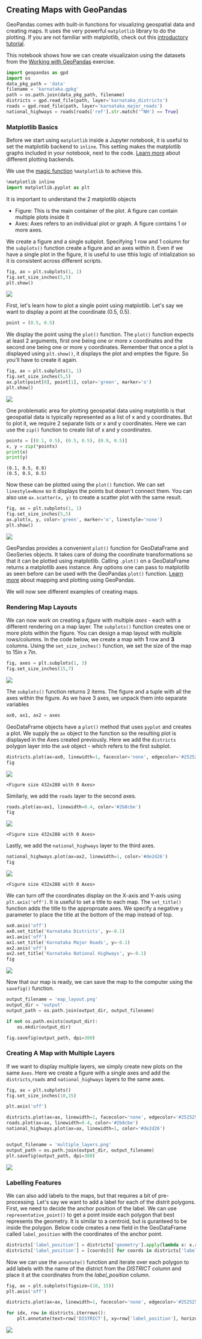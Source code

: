 ## Creating Maps with GeoPandas

GeoPandas comes with built-in functions for visualizing geospatial data and creating maps. It uses the very powerful `matplotlib` library to do the plotting. If you are not familiar with matplotlib, check out this [introductory tutorial](https://www.data-blogger.com/2017/11/15/python-matplotlib-pyplot-a-perfect-combination/).

This notebook shows how we can create visualizaion using the datasets from the [Working with GeoPandas](#working-with-geopandas) exercise.


```python
import geopandas as gpd
import os
data_pkg_path = 'data'
filename = 'karnataka.gpkg'
path = os.path.join(data_pkg_path, filename)
districts = gpd.read_file(path, layer='karnataka_districts')
roads = gpd.read_file(path, layer='karnataka_major_roads')
national_highways = roads[roads['ref'].str.match('^NH') == True]
```

### Matplotlib Basics

Before we start using `matplotlib` inside a Jupyter notebook, it is useful to set the matplotlib backend to `inline`. This setting makes the matplotlib graphs included in your notebook, next to the code. [Learn more](https://ipython.readthedocs.io/en/stable/interactive/plotting.html) about different plotting backends.

We use the [magic function](https://ipython.readthedocs.io/en/stable/interactive/tutorial.html#magics-explained) `%matplotlib` to achieve this.


```python
%matplotlib inline
import matplotlib.pyplot as plt
```

It is important to understand the 2 matplotlib objects

* Figure: This is the main container of the plot. A figure can contain multiple plots inside it
* Axes:  Axes refers to an individual plot or graph. A figure contains 1 or more axes.

We create a figure and a single subplot. Specifying 1 row and 1 column for the `subplots()` function create a figure and an axes within it. Even if we have a single plot in the figure, it is useful to use tthis logic of intialization so it is consistent across different scripts.



```python
fig, ax = plt.subplots(1, 1)
fig.set_size_inches(5,5)
plt.show()
```


    
![](python-foundation-output/supplement1_plotting_files/supplement1_plotting_9_0.png)
    


First, let's learn how to plot a single point using matplotlib. Let's say we want to display a point at the coordinate (0.5, 0.5). 



```python
point = (0.5, 0.5)
```

We display the point using the `plot()` function. The `plot()` function expects at least 2 arguments, first one being one or more x coordinates and the second one being one or more y coordinates. Remember that once a plot is displayed using `plt.show()`, it displays the plot and empties the figure. So you'll have to create it again.


```python
fig, ax = plt.subplots(1, 1)
fig.set_size_inches(5,5)
ax.plot(point[0], point[1], color='green', marker='o')
plt.show()
```


    
![](python-foundation-output/supplement1_plotting_files/supplement1_plotting_13_0.png)
    


One problematic area for plotting geospatial data using matplotlib is that geospatial data is typically represented as a list of x and y coordinates. But to plot it, we require 2 separate lists or x and y coordinates. Here we can use the `zip()` function to create list of x and y coordinates.


```python
points = [(0.1, 0.5), (0.5, 0.5), (0.9, 0.5)]
x, y = zip(*points)
print(x)
print(y)
```

    (0.1, 0.5, 0.9)
    (0.5, 0.5, 0.5)


Now these can be plotted using the `plot()` function. We can set `linestyle=None` so it displays the points but doesn't connect them. You can also use `ax.scatter(x, y)` to create a scatter plot with the same result.


```python
fig, ax = plt.subplots(1, 1)
fig.set_size_inches(5,5)
ax.plot(x, y, color='green', marker='o', linestyle='none')
plt.show()
```


    
![](python-foundation-output/supplement1_plotting_files/supplement1_plotting_17_0.png)
    


GeoPandas provides a convenient `plot()` function for GeoDataFrame and GeoSeries objects. It takes care of doing the coordinate transformations so that it can be plotted using matplotlib. Calling `.plot()` on a GeoDataFrame returns a matplotlib axes instance. Any options one can pass to matplotlib as seen before can be used with the GeoPandas `plot()` function. [Learn more](https://geopandas.org/en/stable/docs/user_guide/mapping.html#mapping-and-plotting-tools) about mapping and plotting using GeoPandas.


We will now see different examples of creating maps.

### Rendering Map Layouts

We can now work on creating a *figure* with multiple *axes* - each with a different rendering on a map layer. The `subplots()` function creates one or more plots within the figure. You can design a map layout with multiple rows/columns. In the code below, we create a map with **1** row and **3** columns. Using the `set_size_inches()` function, we set the size of the map to 15in x 7in.


```python
fig, axes = plt.subplots(1, 3)
fig.set_size_inches(15,7)
```


    
![](python-foundation-output/supplement1_plotting_files/supplement1_plotting_21_0.png)
    


The `subplots()` function returns 2 items. The figure and a tuple with all the axes within the figure. As we have 3 axes, we unpack them into separate variables


```python
ax0, ax1, ax2 = axes
```

GeoDataFrame objects have a `plot()` method that uses `pyplot` and creates a plot. We supply the `ax` object to the function so the resulting plot is displayed in the Axes created previously. Here we add the `districts` polygon layer into the `ax0` object - which refers to the first subplot.


```python
districts.plot(ax=ax0, linewidth=1, facecolor='none', edgecolor='#252525')
fig
```




    
![](python-foundation-output/supplement1_plotting_files/supplement1_plotting_25_0.png)
    




    <Figure size 432x288 with 0 Axes>


Similarly, we add the `roads` layer to the second axes.


```python
roads.plot(ax=ax1, linewidth=0.4, color='#2b8cbe')
fig
```




    
![](python-foundation-output/supplement1_plotting_files/supplement1_plotting_27_0.png)
    




    <Figure size 432x288 with 0 Axes>


Lastly, we add the `national_highways` layer to the third axes.


```python
national_highways.plot(ax=ax2, linewidth=1, color='#de2d26')
fig
```




    
![](python-foundation-output/supplement1_plotting_files/supplement1_plotting_29_0.png)
    




    <Figure size 432x288 with 0 Axes>


We can turn off the coordinates display on the X-axis and Y-axis using `plt.axis('off')`. It is useful to set a title to each map. The `set_title()` function adds the title to the approproate axes. We specify a negative `y` parameter to place the title at the bottom of the map instead of top.


```python
ax0.axis('off')
ax0.set_title('Karnataka Districts', y=-0.1)
ax1.axis('off')
ax1.set_title('Karnataka Major Roads', y=-0.1)
ax2.axis('off')
ax2.set_title('Karnataka National Highways', y=-0.1)
fig
```




    
![](python-foundation-output/supplement1_plotting_files/supplement1_plotting_31_0.png)
    



Now that our map is ready, we can save the map to the computer using the `savefig()` function.


```python
output_filename = 'map_layout.png'
output_dir = 'output'
output_path = os.path.join(output_dir, output_filename)

if not os.path.exists(output_dir):
    os.mkdir(output_dir)

fig.savefig(output_path, dpi=300)
```

### Creating A Map with Multiple Layers

If we want to display multiple layers, we simply create new plots on the same `Axes`. Here we create a figure with a single axes and add the `districts`,`roads` and `national_highways` layers to the same axes.


```python
fig, ax = plt.subplots()
fig.set_size_inches(10,15)

plt.axis('off')

districts.plot(ax=ax, linewidth=1, facecolor='none', edgecolor='#252525')
roads.plot(ax=ax, linewidth=0.4, color='#2b8cbe')
national_highways.plot(ax=ax, linewidth=1, color='#de2d26')


output_filename = 'multiple_layers.png'
output_path = os.path.join(output_dir, output_filename)
plt.savefig(output_path, dpi=300)
```


    
![](python-foundation-output/supplement1_plotting_files/supplement1_plotting_36_0.png)
    


### Labelling Features

We can also add labels to the maps, but that requires a bit of pre-processing. Let's say we want to add a label for each of the distrit polygons. First, we need to decide the anchor position of the label. We can use `representative_point()` to get a point inside each polygon that best represents the geometry. It is similar to a centroid, but is guranteed to be inside the polygon. Below code creates a new field in the GeoDataFrame called `label_position` with the coordinates of the anchor point.


```python
districts['label_position'] = districts['geometry'].apply(lambda x: x.representative_point().coords[:])
districts['label_position'] = [coords[0] for coords in districts['label_position']]
```

Now we can use the `annotate()` function and iterate over each polygon to add labels with the name of the district from the *DISTRICT* column and place it at the coordinates from the *label_position* column.


```python
fig, ax = plt.subplots(figsize=(10, 15))
plt.axis('off')

districts.plot(ax=ax, linewidth=1, facecolor='none', edgecolor='#252525')

for idx, row in districts.iterrows():
    plt.annotate(text=row['DISTRICT'], xy=row['label_position'], horizontalalignment='center')

```


    
![](python-foundation-output/supplement1_plotting_files/supplement1_plotting_41_0.png)
    

